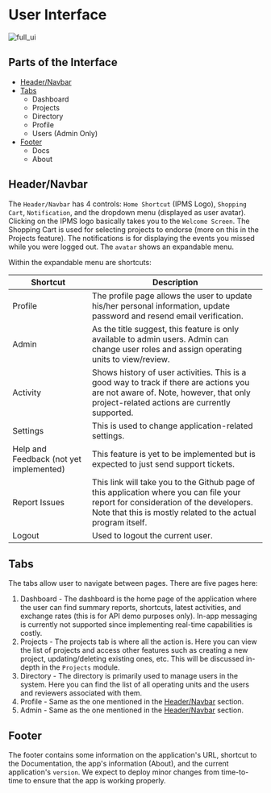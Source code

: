 # User Interface

![full_ui](https://user-images.githubusercontent.com/29625844/83491340-33fdef00-a4e4-11ea-8eb9-0582ced92caa.png)

## Parts of the Interface



- [Header/Navbar](#header)
- [Tabs](#tabs)
	- Dashboard
	- Projects
	- Directory
	- Profile
	- Users (Admin Only)
- [Footer](#footer)
	- Docs
	- About

<a name="header"></a>
## Header/Navbar

The `Header/Navbar` has 4 controls: `Home Shortcut` (IPMS Logo), `Shopping Cart`, `Notification`, and the dropdown menu (displayed as user avatar). Clicking on the IPMS logo basically takes you to the `Welcome Screen`. The Shopping Cart is used for selecting projects to endorse (more on this in the Projects feature). The notifications is for displaying the events you missed while you were logged out. The `avatar` shows an expandable menu.

Within the expandable menu are shortcuts:

| Shortcut | Description |
| ---- | ---- |
|Profile|The profile page allows the user to update his/her personal information, update password and resend email verification.|
|Admin|As the title suggest, this feature is only available to admin users. Admin can change user roles and assign operating units to view/review.|
|Activity|Shows history of user activities. This is a good way to track if there are actions you are not aware of. Note, however, that only project-related actions are currently supported.|
|Settings|This is used to change application-related settings.|
|Help and Feedback (not yet implemented)|This feature is yet to be implemented but is expected to just send support tickets.|
|Report Issues|This link will take you to the Github page of this application where you can file your report for consideration of the developers. Note that this is mostly related to the actual program itself.|
|Logout|Used to logout the current user.|

<a name="tabs"></a>
## Tabs

The tabs allow user to navigate between pages. There are five pages here:

1. Dashboard - The dashboard is the home page of the application where the user can find summary reports, shortcuts, latest activities, and exchange rates (this is for API demo purposes only). In-app messaging is currently not supported since implementing real-time capabilities is costly.
2. Projects - The projects tab is where all the action is. Here you can view the list of projects and access other features such as creating a new project, updating/deleting existing ones, etc. This will be discussed in-depth in the `Projects` module.
3. Directory - The directory is primarily used to manage users in the system. Here you can find the list of all operating units and the users and reviewers associated with them.
4. Profile - Same as the one mentioned in the [Header/Navbar](#header) section. 
5. Admin - Same as the one mentioned in the [Header/Navbar](#header) section.


<a name="footer"></a>
## Footer

The footer contains some information on the application's URL, shortcut to the Documentation, the app's information (About), and the current application's `version`. We expect to deploy minor changes from time-to-time to ensure that the app is working properly.